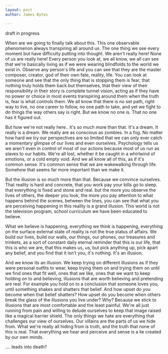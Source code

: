 ```yaml
---
layout: post
author: James Bytes

---
```


draft in progress

When are we going to finally talk about this.
This one observable phenomenon always transpiring all around us.
The one thing we see every moment but have difficulty putting into
thought.
We aren't really here! None of us are really here! Every person you look at,
we all know, we all can see that we're basically living as if we were wearing
blindfolds to the world we exist in.
Observe any person's life and you can see that they are the master composer,
creator, god of their own fate, reality, life. You can look at someone and
see that the only thing that is stopping them is fear, that nothing truly
holds them back but themselves, that their view of their responsibility in
their story is complete tunnel vision, acting as if they have no power or
choice in most events transpiring around them when the truth is, fear
is what controls them.
We all know that there is no set path, right way to live, no one career to follow,
no one path to take, and yet we fight to do things the way others say is right.
But we know no one is. That no one has it figured out.

But how we're not really here.. it's so much more than that. It's a dream.
It really is a dream. We really are as conscious as zombies. In a fog. No
matter how hard we try our perspectives are so limited that we can only ever
catch a momentary glimpse of our lives and even ourselves. Psychology tells us
we aren't even in control of most of our actions because most of us run as
slaves to our habits. We're all lost, whether it be caught in a whirlwind of
emotions, or a cold empty void. And we all know all of this,
as if it's common sense.
It's common sense that we are wakewalking through life.
Somehow that seems far more important than we make it.


But the illusion is so much more than that. Because we convince ourselves.
That reality is hard and concrete, that you work pay your bills go to sleep.
that everything is fixed and stone and real. but the more you observe the lives
of others, the deeper you look, the more you pay attention to what happens
behind the scenes, between the lines, you can see that what you are perceiving
happening in this reality is a grand illusion. This world is not the television
program, school curriculum we have been educated to believe.

What we believe is happening, everything we think is happening, everything on the
surface external state of reality is not the true status of affairs.
We build our lives, build our walls, our things, our phones, our treasures and trinkets,
as a sort of constant daily eternal reminder that this is our life, that this is who we are,
that this makes us, us, but pick anything up, pick apart any belief, and you find that it isn't
you, it's nothing. It's an illusion.

And we know its an illusion. We keep trying on different illusions as if they were personal outfits to wear,
keep trying them on and trying them on until we find ones that fit well, ones that we like, ones that we
want to keep holding on to and believing, illusions that are worth believing and pretending are real.
For example you hold on to a conclusion that someone loves you, until something shakes and shatters that belief.
And how upset do you become when that belief shatters? How upset do you become when others break the
glass of the illusions you live under? Why?  Because we stick to illusions that are most comfortable and
the least painful. We're all just running from pain and willing to delude ourselves to keep that image raised
like a magical barrier shield. The only things we hate are everything that challenges our view of ourselves.
Our villains are the parts of us we hide from. What we're really all hiding from is truth, and the
truth that none of this is real. That everything we hear and perceive and sense is a lie created by our
own minds.



....
leads into death? 
